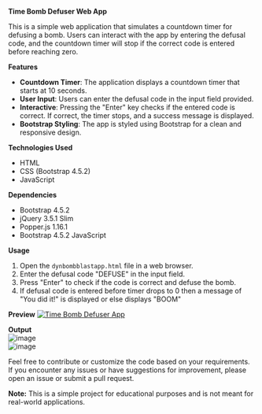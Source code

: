**Time Bomb Defuser Web App**

This is a simple web application that simulates a countdown timer for defusing a bomb. Users can interact with the app by entering the defusal code, and the countdown timer will stop if the correct code is entered before reaching zero.

**Features**
- **Countdown Timer**: The application displays a countdown timer that starts at 10 seconds.
- **User Input**: Users can enter the defusal code in the input field provided.
- **Interactive**: Pressing the "Enter" key checks if the entered code is correct. If correct, the timer stops, and a success message is displayed.
- **Bootstrap Styling**: The app is styled using Bootstrap for a clean and responsive design.

**Technologies Used**
- HTML
- CSS (Bootstrap 4.5.2)
- JavaScript

**Dependencies**
- Bootstrap 4.5.2
- jQuery 3.5.1 Slim
- Popper.js 1.16.1
- Bootstrap 4.5.2 JavaScript

**Usage**
1. Open the `dynbombblastapp.html` file in a web browser.
2. Enter the defusal code "DEFUSE" in the input field.
3. Press "Enter" to check if the code is correct and defuse the bomb.
4. If defusal code is entered before timer drops to 0 then a message of "You did it!" is displayed or else displays "BOOM"

**Preview**
[![Time Bomb Defuser App](link_to_image)](https://dynbombblast.ccbp.tech/)


**Output**
</br>
![image](https://github.com/222010328021/Dynamic-Bomb-defuser-application/assets/82646126/f357208f-2836-4e19-ae7b-56a7892d6e7a)
</br>
![image](https://github.com/222010328021/Dynamic-Bomb-defuser-application/assets/82646126/1293413f-b900-452e-bb5b-56e6b8030651)


Feel free to contribute or customize the code based on your requirements. If you encounter any issues or have suggestions for improvement, please open an issue or submit a pull request.

**Note:** This is a simple project for educational purposes and is not meant for real-world applications.
